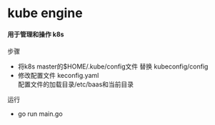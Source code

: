 # kube engine
#### 用于管理和操作 k8s
步骤
* 将k8s master的$HOME/.kube/config文件 替换 kubeconfig/config
* 修改配置文件 keconfig.yaml  
  配置文件的加载目录/etc/baas和当前目录  
  
运行
* go run main.go 
